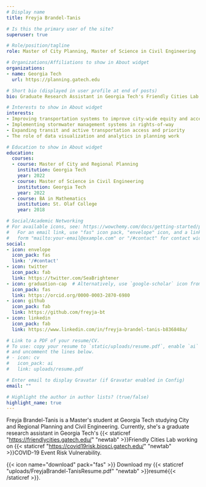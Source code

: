 ```yaml
---
# Display name
title: Freyja Brandel-Tanis

# Is this the primary user of the site?
superuser: true

# Role/position/tagline
role: Master of City Planning, Master of Science in Civil Engineering

# Organizations/Affiliations to show in About widget
organizations:
- name: Georgia Tech
  url: https://planning.gatech.edu

# Short bio (displayed in user profile at end of posts)
bio: Graduate Research Assistant in Georgia Tech's Friendly Cities Lab studying COVID-19 Risk Visualization and writing a thesis on stormwater vulnerability to transportation infrastructure.

# Interests to show in About widget
interests:
- Improving transportation systems to improve city-wide equity and accessibility
- Implementing stormwater management systems in rights-of-way
- Expanding transit and active transportation access and priority
- The role of data visualization and analytics in planning work

# Education to show in About widget
education:
  courses:
  - course: Master of City and Regional Planning
    institution: Georgia Tech
    year: 2022
  - course: Master of Science in Civil Engineering
    institution: Georgia Tech
    year: 2022
  - course: BA in Mathematics
    institution: St. Olaf College
    year: 2018

# Social/Academic Networking
# For available icons, see: https://wowchemy.com/docs/getting-started/page-builder/#icons
#   For an email link, use "fas" icon pack, "envelope" icon, and a link in the
#   form "mailto:your-email@example.com" or "/#contact" for contact widget.
social:
- icon: envelope
  icon_pack: fas
  link: '/#contact'
- icon: twitter
  icon_pack: fab
  link: https://twitter.com/SeaBrightener
- icon: graduation-cap  # Alternatively, use `google-scholar` icon from `ai` icon pack
  icon_pack: fas
  link: https://orcid.org/0000-0003-2870-6980
- icon: github
  icon_pack: fab
  link: https://github.com/freyja-bt
- icon: linkedin
  icon_pack: fab
  link: https://www.linkedin.com/in/freyja-brandel-tanis-b836848a/

# Link to a PDF of your resume/CV.
# To use: copy your resume to `static/uploads/resume.pdf`, enable `ai` icons in `params.toml`, 
# and uncomment the lines below.
# - icon: cv
#   icon_pack: ai
#   link: uploads/resume.pdf

# Enter email to display Gravatar (if Gravatar enabled in Config)
email: ""

# Highlight the author in author lists? (true/false)
highlight_name: true
---
```


Freyja Brandel-Tanis is a Master's student at Georgia Tech studying City and Regional Planning and Civil Engineering. Currently, she's a graduate research assistant in Georgia Tech's {{< staticref "https://friendlycities.gatech.edu/" "newtab" >}}Friendly Cities Lab working on {{< staticref "https://covid19risk.biosci.gatech.edu/" "newtab" >}}COVID-19 Event Risk Vulnerability.

{{< icon name="download" pack="fas" >}} Download my {{< staticref "uploads/FreyjaBrandel-TanisResume.pdf" "newtab" >}}resumé{{< /staticref >}}.
